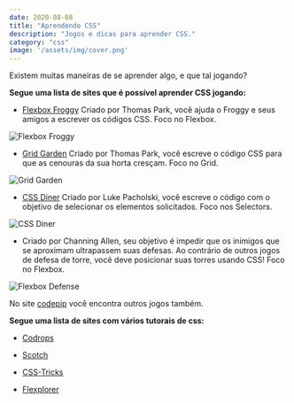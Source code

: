 ```yaml
---
date: 2020-08-08
title: "Aprendendo CSS"
description: "Jogos e dicas para aprender CSS."
category: "css"
image: '/assets/img/cover.png'
---
```


Existem muitas maneiras de se aprender algo, e que tal jogando?

<b>Segue uma lista de sites que é possível aprender CSS jogando:</b>

- <a href="http://flexboxfroggy.com/" target="_blank" rel="noopener noreferrer">Flexbox Froggy</a>
Criado por Thomas Park, você ajuda o Froggy e seus amigos a escrever os códigos CSS. Foco no Flexbox.

![Flexbox Froggy](/assets/img/flexboxfroggy.png)

- <a href="http://cssgridgarden.com/" target="_blank" rel="noopener noreferrer">Grid Garden</a>
Criado por Thomas Park, você escreve o código CSS para que as cenouras da sua horta cresçam. Foco no Grid.

![Grid Garden](/assets/img/gridgarden.png)

- <a href="https://flukeout.github.io/" target="_blank" rel="noopener noreferrer">CSS Diner</a>
Criado por Luke Pacholski, você escreve o código com o objetivo de selecionar os elementos solicitados. Foco nos Selectors.

![CSS Diner](/assets/img/cssdiner.png)

- <a href="http://www.flexboxdefense.com/" target="_blank" rel="noopener noreferrer"></a>
Criado por Channing Allen, seu objetivo é impedir que os inimigos que se aproximam ultrapassem suas defesas. Ao contrário de outros jogos de defesa de torre, você deve posicionar suas torres usando CSS! Foco no Flexbox.

![Flexbox Defense](/assets/img/flexboxdefense.jpg)

No site <a href="https://codepip.com/games/" target="_blank" rel="noopener noreferrer">codepip</a> você encontra outros jogos também.

<b>Segue uma lista de sites com vários tutorais de css:</b>

- <a href="http://tympanus.net/codrops/" target="_blank" rel="noopener noreferrer">Codrops</a>

- <a href="https://scotch.io/tutorials" target="_blank" rel="noopener noreferrer">Scotch</a>

- <a href="https://css-tricks.com/" target="_blank" rel="noopener noreferrer">CSS-Tricks</a>

- <a href="https://bennettfeely.com/flexplorer/" target="_blank" rel="noopener noreferrer">Flexplorer</a>
